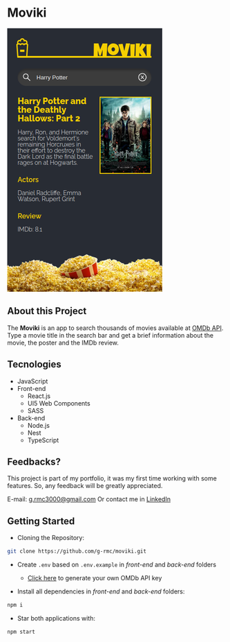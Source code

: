 # Moviki

![Preview-Screens](https://github.com/g-rmc/moviki/blob/main/assets/Moviki.png)

## About this Project

The **Moviki** is an app to search thousands of movies available at [OMDb API](https://www.omdbapi.com/). Type a movie title in the search bar and get a brief information about the movie, the poster and the IMDb review.

## Tecnologies

- JavaScript
- Front-end
  - React.js
  - UI5 Web Components
  - SASS
- Back-end
  - Node.js
  - Nest
  - TypeScript

## Feedbacks?

This project is part of my portfolio, it was my first time working with some features. So, any feedback will be greatly appreciated.

E-mail: g.rmc3000@gmail.com
Or contact me in [LinkedIn](https://www.linkedin.com/in/guilherme-rmc/)

## Getting Started

- Cloning the Repository:

```bash
git clone https://github.com/g-rmc/moviki.git
```

- Create ```.env``` based on ```.env.example``` in _front-end_ and _back-end_ folders

  - [Click here](https://www.omdbapi.com/apikey.aspx) to generate your own OMDb API key

- Install all dependencies in _front-end_ and _back-end_ folders:

```bash
npm i
```

- Star both applications with:

```bash
npm start
```
